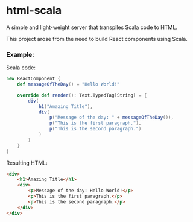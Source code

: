 # html-scala

A simple and light-weight server that transpiles Scala code to HTML.

This project arose from the need to build React components using Scala.

### Example:

Scala code:

```scala
new ReactComponent {
    def messageOfTheDay() = "Hello World!"

    override def render(): Text.TypedTag[String] = {
        div(
            h1("Amazing Title"),
            div(
                p("Message of the day: " + messageOfTheDay()),
                p("This is the first paragraph."),
                p("This is the second paragraph.")
            )
        )
    }
}
```

Resulting HTML:

```html
<div>
    <h1>Amazing Title</h1>
    <div>
        <p>Message of the day: Hello World!</p>
        <p>This is the first paragraph.</p>
        <p>This is the second paragraph.</p>
    </div>
</div>
```
